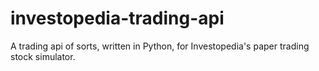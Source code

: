 # investopedia-trading-api
A trading api of sorts, written in Python, for Investopedia's paper trading stock simulator.
